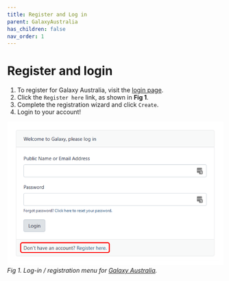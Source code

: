 ```yaml
---
title: Register and Log in
parent: GalaxyAustralia
has_children: false
nav_order: 1
---
```


# Register and login

1. To register for Galaxy Australia, visit the [login page](https://usegalaxy.org.au/login).
2. Click the ```Register here``` link, as shown in **Fig 1**.
3. Complete the registration wizard and click ```Create```.
4. Login to your account!

![](./images/1_register.png)
*Fig 1. Log-in / registration menu for [Galaxy Australia](https://usegalaxy.org.au/).*
